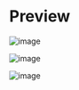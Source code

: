 # Preview

![image](https://user-images.githubusercontent.com/101619460/229267229-6f5a3ce8-8d32-42eb-9800-68d94a07e4e6.png)

![image](https://user-images.githubusercontent.com/101619460/229267253-00c175df-e0e6-47b4-b732-a97d3eec2b84.png)

![image](https://user-images.githubusercontent.com/101619460/229267396-6835d81d-f29c-4ada-a58f-881d8f598130.png)
